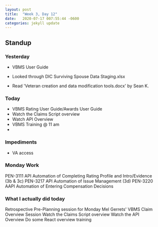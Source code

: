 ```yaml
---
layout: post
title:  "Week 3, Day 12"
date:   2020-07-17 007:55:44 -0600
categories: jekyll update
---
```


## Standup

### Yesterday
* VBMS User Guide

* Looked through DIC Surviving Spouse Data Staging.xlsx
* Read 'Veteran creation and data modification tools.docx' by Sean K.

### Today
* VBMS Rating User Guide/Awards User Guide
* Watch the Claims Script overview
* Watch API Overview
* VBMS Training @ 11 am
* 

### Impediments
* VA access

### Monday Work
PEN-3111 API Automation of Completing Rating Profile and Intro/Evidence (3b & 3c)
PEN-3217 API Automation of Issue Management (3d)
PEN-3220 AAPI Automation of Entering Compensation Decisions 

### What I actually did today

Retrospective
Pre-Planning session for Monday
Mel Gerrets' VBMS Claim Overview Session
Watch the Claims Script overview
Watch the API Overview
Do some React overview training



